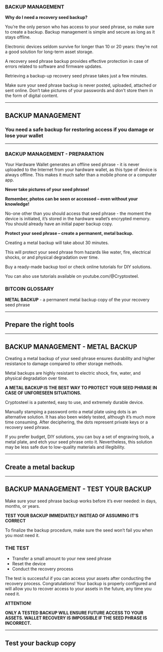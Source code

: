 ### BACKUP MANAGEMENT

**Why do I need a recovery seed backup?**

You’re the only person who has access to your seed phrase, so make sure to create a backup. Backup management is simple and secure as long as it stays offline.

Electronic devices seldom survive for longer than 10 or 20 years: they’re not a good solution for long-term asset storage.

A recovery seed phrase backup provides effective protection in case of errors related to software and firmware updates.

Retrieving a backup-up recovery seed phrase takes just a few minutes.

Make sure your seed phrase backup is never posted, uploaded, attached or sent online. Don’t take pictures of your passwords and don’t store them in the form of digital content.

***

## BACKUP MANAGEMENT

### You need a safe backup for restoring access if you damage or lose your wallet

***

### BACKUP MANAGEMENT - PREPARATION

Your Hardware Wallet generates an offline seed phrase - it is never uploaded to the Internet from your hardware wallet, as this type of device is always offline. This makes it much safer than a mobile phone or a computer app.

**Never take pictures of your seed phrase!**

**Remember, photos can be seen or accessed – even without your knowledge!**

No-one other than you should access that seed phrase - the moment the device is initiated, it’s stored in the hardware wallet’s encrypted memory. You should already have an initial paper backup copy. 

**Protect your seed phrase – create a permanent, metal backup.**

Creating a metal backup will take about 30 minutes.

This will protect your seed phrase from hazards like water, fire, electrical shocks, or and physical degradation over time.

Buy a ready-made backup tool or check online tutorials for DIY solutions.

You can also use tutorials available on youtube.com/@Cryptosteel.

### BITCOIN GLOSSARY

**METAL BACKUP** - a permanent metal backup copy of the your recovery seed phrase

***

## Prepare the right tools

***

## BACKUP MANAGEMENT - METAL BACKUP

Creating a metal backup of your seed phrase ensures durability and higher resistance to damage compared to other storage methods.

Metal backups are highly resistant to electric shock, fire, water, and physical degradation over time.

**A METAL BACKUP IS THE BEST WAY TO PROTECT YOUR SEED PHRASE IN CASE OF UNFORESEEN SITUATIONS.**

Cryptosteel is a patented, easy to use, and extremely durable device.

Manually stamping a password onto a metal plate using dots is an alternative solution. It has also been widely tested, although it’s much more time consuming. After deciphering, the dots represent private keys or a recovery seed phrase.

If you prefer budget, DIY solutions, you can buy a set of engraving tools, a metal plate, and etch your seed phrase onto it. Nevertheless, this solution may be less safe due to low-quality materials and illegibility.

***

## Create a metal backup

***

## BACKUP MANAGEMENT - TEST YOUR BACKUP

Make sure your seed phrase backup works before it’s ever needed: in days, months, or years.

**TEST YOUR BACKUP IMMEDIATELY INSTEAD OF ASSUMING IT’S CORRECT**

To finalize the backup procedure, make sure the seed won’t fail you when you most need it.

### THE TEST

- Transfer a small amount to your new seed phrase
- Reset the device
- Conduct the recovery process

The test is successful if you can access your assets after conducting the recovery process. Congratulations! Your backup is properly configured and will allow you to recover access to your assets in the future, any time you need it.

**ATTENTION!**

**ONLY A TESTED BACKUP WILL ENSURE FUTURE ACCESS TO YOUR ASSETS. WALLET RECOVERY IS IMPOSSIBLE IF THE SEED PHRASE IS INCORRECT.**

***

## Test your backup copy